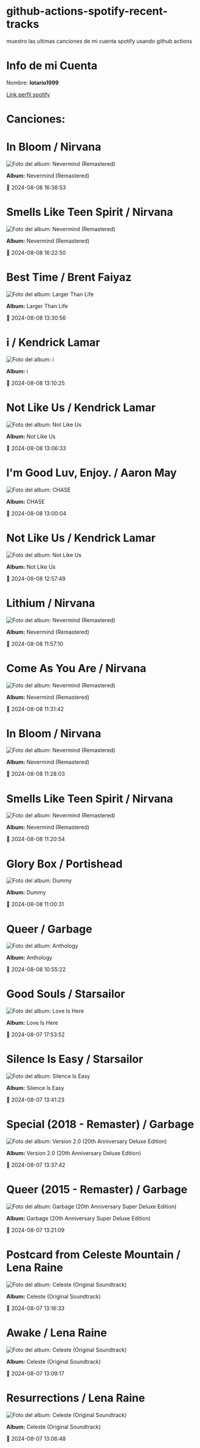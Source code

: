 

# github-actions-spotify-recent-tracks        

muestro las ultimas canciones de mi cuenta spotify usando github actions

# Info de mi Cuenta
Nombre: **lotario1999**

[Link perfil spotify](https://open.spotify.com/user/lotario1999)

# Canciones:



# **In Bloom** / Nirvana

![Foto del album: Nevermind (Remastered)](https://i.scdn.co/image/ab67616d00001e02fbc71c99f9c1296c56dd51b6)

**Album:** Nevermind (Remastered)

📅 2024-08-08 16:36:53


# **Smells Like Teen Spirit** / Nirvana

![Foto del album: Nevermind (Remastered)](https://i.scdn.co/image/ab67616d00001e02fbc71c99f9c1296c56dd51b6)

**Album:** Nevermind (Remastered)

📅 2024-08-08 16:22:50


# **Best Time** / Brent Faiyaz

![Foto del album: Larger Than Life](https://i.scdn.co/image/ab67616d00001e02ceb160561269ab00b1df9678)

**Album:** Larger Than Life

📅 2024-08-08 13:30:56


# **i** / Kendrick Lamar

![Foto del album: i](https://i.scdn.co/image/ab67616d00001e026d89f336fbfbdf2089701da0)

**Album:** i

📅 2024-08-08 13:10:25


# **Not Like Us** / Kendrick Lamar

![Foto del album: Not Like Us](https://i.scdn.co/image/ab67616d00001e021ea0c62b2339cbf493a999ad)

**Album:** Not Like Us

📅 2024-08-08 13:06:33


# **I'm Good Luv, Enjoy.** / Aaron May

![Foto del album: CHASE](https://i.scdn.co/image/ab67616d00001e0253c7a0c956286b6a39185af4)

**Album:** CHASE

📅 2024-08-08 13:00:04


# **Not Like Us** / Kendrick Lamar

![Foto del album: Not Like Us](https://i.scdn.co/image/ab67616d00001e021ea0c62b2339cbf493a999ad)

**Album:** Not Like Us

📅 2024-08-08 12:57:49


# **Lithium** / Nirvana

![Foto del album: Nevermind (Remastered)](https://i.scdn.co/image/ab67616d00001e02fbc71c99f9c1296c56dd51b6)

**Album:** Nevermind (Remastered)

📅 2024-08-08 11:57:10


# **Come As You Are** / Nirvana

![Foto del album: Nevermind (Remastered)](https://i.scdn.co/image/ab67616d00001e02fbc71c99f9c1296c56dd51b6)

**Album:** Nevermind (Remastered)

📅 2024-08-08 11:31:42


# **In Bloom** / Nirvana

![Foto del album: Nevermind (Remastered)](https://i.scdn.co/image/ab67616d00001e02fbc71c99f9c1296c56dd51b6)

**Album:** Nevermind (Remastered)

📅 2024-08-08 11:28:03


# **Smells Like Teen Spirit** / Nirvana

![Foto del album: Nevermind (Remastered)](https://i.scdn.co/image/ab67616d00001e02fbc71c99f9c1296c56dd51b6)

**Album:** Nevermind (Remastered)

📅 2024-08-08 11:20:54


# **Glory Box** / Portishead

![Foto del album: Dummy](https://i.scdn.co/image/ab67616d00001e02dc20397b139223620af148f6)

**Album:** Dummy

📅 2024-08-08 11:00:31


# **Queer** / Garbage

![Foto del album: Anthology](https://i.scdn.co/image/ab67616d00001e0217aee413e8b2a7288c31286f)

**Album:** Anthology

📅 2024-08-08 10:55:22


# **Good Souls** / Starsailor

![Foto del album: Love Is Here](https://i.scdn.co/image/ab67616d00001e02b2558d8082f26c1b2e0b7e59)

**Album:** Love Is Here

📅 2024-08-07 17:53:52


# **Silence Is Easy** / Starsailor

![Foto del album: Silence Is Easy](https://i.scdn.co/image/ab67616d00001e02dd1e78b24a9636465430cf8a)

**Album:** Silence Is Easy

📅 2024-08-07 13:41:23


# **Special (2018 - Remaster)** / Garbage

![Foto del album: Version 2.0 (20th Anniversary Deluxe Edition)](https://i.scdn.co/image/ab67616d00001e0288ad069d44592dec31db1f95)

**Album:** Version 2.0 (20th Anniversary Deluxe Edition)

📅 2024-08-07 13:37:42


# **Queer (2015 - Remaster)** / Garbage

![Foto del album: Garbage (20th Anniversary Super Deluxe Edition)](https://i.scdn.co/image/ab67616d00001e02ecd4b6a494f743c8ff799468)

**Album:** Garbage (20th Anniversary Super Deluxe Edition)

📅 2024-08-07 13:21:09


# **Postcard from Celeste Mountain** / Lena Raine

![Foto del album: Celeste (Original Soundtrack)](https://i.scdn.co/image/ab67616d00001e02b351fafcb334009c3216a039)

**Album:** Celeste (Original Soundtrack)

📅 2024-08-07 13:16:33


# **Awake** / Lena Raine

![Foto del album: Celeste (Original Soundtrack)](https://i.scdn.co/image/ab67616d00001e02b351fafcb334009c3216a039)

**Album:** Celeste (Original Soundtrack)

📅 2024-08-07 13:09:17


# **Resurrections** / Lena Raine

![Foto del album: Celeste (Original Soundtrack)](https://i.scdn.co/image/ab67616d00001e02b351fafcb334009c3216a039)

**Album:** Celeste (Original Soundtrack)

📅 2024-08-07 13:06:48
